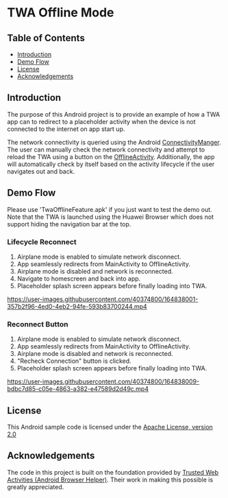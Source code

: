 ﻿# TWA Offline Mode
## Table of Contents
- [Introduction](#introduction)
- [Demo Flow](#demo-flow)
- [License](#license)
- [Acknowledgements](#acknowledgements)

## Introduction

The purpose of this Android project is to provide an example of how a TWA app can to redirect to a placeholder activity when the device is not connected to the internet on app start up.

The network connectivity is queried using the Android [ConnectivityManger](https://developer.android.com/reference/android/net/ConnectivityManager). The user can manually check the network connectivity and attempt to reload the TWA using a button on the [OfflineActivity](https://github.com/bryantvu/TWA-Offline-Mode/blob/master/app/src/main/java/com/pictroom/android/OfflineActivity.java). Additionally, the app will automatically check by itself  based on the activity lifecycle if the user  navigates out and back.

## Demo Flow
Please use 'TwaOfflineFeature.apk' if you just want to test the demo out. Note that the TWA is launched using the Huawei Browser which does not support hiding the navigation bar at the top.

### Lifecycle Reconnect
1. Airplane mode is enabled to simulate network disconnect.
2. App seamlessly redirects from MainActivity to OfflineActivity.
3. Airplane mode is disabled and network is reconnected.
4. Navigate to homescreen and back into app.
5. Placeholder splash screen appears before finally loading into TWA.

https://user-images.githubusercontent.com/40374800/164838001-357b2f96-4ed0-4eb2-94fe-593b83700244.mp4

### Reconnect Button

1. Airplane mode is enabled to simulate network disconnect.
2. App seamlessly redirects from MainActivity to OfflineActivity.
3. Airplane mode is disabled and network is reconnected.
4. "Recheck Connection" button is clicked.
5. Placeholder splash screen appears before finally loading into TWA.

https://user-images.githubusercontent.com/40374800/164838009-bdbc7d85-c05e-4863-a382-e47589d2d49c.mp4

## License
This Android sample code is licensed under the [Apache License, version 2.0](http://www.apache.org/licenses/LICENSE-2.0)

## Acknowledgements
The code in this project is built on the foundation provided by [Trusted Web Activities (Android Browser Helper)](https://github.com/GoogleChrome/android-browser-helper). Their work in making this possible is greatly appreciated.
